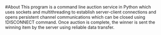 #About
This program is a command line auction service in Python which uses sockets and multithreading to establish server-client connections and opens persistent channel communications which can be closed using !DISCONNECT command. Once auction is complete, the winner is sent the winning item by the server using reliable data transfer.

